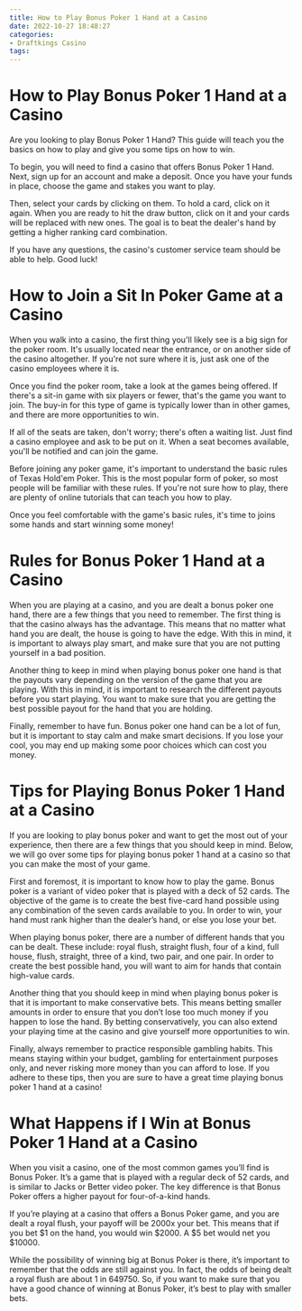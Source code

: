 ```yaml
---
title: How to Play Bonus Poker 1 Hand at a Casino
date: 2022-10-27 18:48:27
categories:
- Draftkings Casino
tags:
---
```



#  How to Play Bonus Poker 1 Hand at a Casino

Are you looking to play Bonus Poker 1 Hand? This guide will teach you the basics on how to play and give you some tips on how to win.

To begin, you will need to find a casino that offers Bonus Poker 1 Hand. Next, sign up for an account and make a deposit. Once you have your funds in place, choose the game and stakes you want to play.

Then, select your cards by clicking on them. To hold a card, click on it again. When you are ready to hit the draw button, click on it and your cards will be replaced with new ones. The goal is to beat the dealer's hand by getting a higher ranking card combination.

If you have any questions, the casino's customer service team should be able to help. Good luck!

#  How to Join a Sit In Poker Game at a Casino 

When you walk into a casino, the first thing you'll likely see is a big sign for the poker room. It's usually located near the entrance, or on another side of the casino altogether. If you're not sure where it is, just ask one of the casino employees where it is.

Once you find the poker room, take a look at the games being offered. If there's a sit-in game with six players or fewer, that's the game you want to join. The buy-in for this type of game is typically lower than in other games, and there are more opportunities to win.

If all of the seats are taken, don't worry; there's often a waiting list. Just find a casino employee and ask to be put on it. When a seat becomes available, you'll be notified and can join the game.

Before joining any poker game, it's important to understand the basic rules of Texas Hold'em Poker. This is the most popular form of poker, so most people will be familiar with these rules. If you're not sure how to play, there are plenty of online tutorials that can teach you how to play.

Once you feel comfortable with the game's basic rules, it's time to joins some hands and start winning some money!

#  Rules for Bonus Poker 1 Hand at a Casino 

When you are playing at a casino, and you are dealt a bonus poker one hand, there are a few things that you need to remember. The first thing is that the casino always has the advantage. This means that no matter what hand you are dealt, the house is going to have the edge. With this in mind, it is important to always play smart, and make sure that you are not putting yourself in a bad position. 

Another thing to keep in mind when playing bonus poker one hand is that the payouts vary depending on the version of the game that you are playing. With this in mind, it is important to research the different payouts before you start playing. You want to make sure that you are getting the best possible payout for the hand that you are holding. 

Finally, remember to have fun. Bonus poker one hand can be a lot of fun, but it is important to stay calm and make smart decisions. If you lose your cool, you may end up making some poor choices which can cost you money.

#  Tips for Playing Bonus Poker 1 Hand at a Casino 

If you are looking to play bonus poker and want to get the most out of your experience, then there are a few things that you should keep in mind. Below, we will go over some tips for playing bonus poker 1 hand at a casino so that you can make the most of your game.

First and foremost, it is important to know how to play the game. Bonus poker is a variant of video poker that is played with a deck of 52 cards. The objective of the game is to create the best five-card hand possible using any combination of the seven cards available to you. In order to win, your hand must rank higher than the dealer’s hand, or else you lose your bet.

When playing bonus poker, there are a number of different hands that you can be dealt. These include: royal flush, straight flush, four of a kind, full house, flush, straight, three of a kind, two pair, and one pair. In order to create the best possible hand, you will want to aim for hands that contain high-value cards.

Another thing that you should keep in mind when playing bonus poker is that it is important to make conservative bets. This means betting smaller amounts in order to ensure that you don’t lose too much money if you happen to lose the hand. By betting conservatively, you can also extend your playing time at the casino and give yourself more opportunities to win.

Finally, always remember to practice responsible gambling habits. This means staying within your budget, gambling for entertainment purposes only, and never risking more money than you can afford to lose. If you adhere to these tips, then you are sure to have a great time playing bonus poker 1 hand at a casino!

#  What Happens if I Win at Bonus Poker 1 Hand at a Casino

When you visit a casino, one of the most common games you’ll find is Bonus Poker. It’s a game that is played with a regular deck of 52 cards, and is similar to Jacks or Better video poker. The key difference is that Bonus Poker offers a higher payout for four-of-a-kind hands.

If you’re playing at a casino that offers a Bonus Poker game, and you are dealt a royal flush, your payoff will be 2000x your bet. This means that if you bet $1 on the hand, you would win $2000. A $5 bet would net you $10000.

While the possibility of winning big at Bonus Poker is there, it’s important to remember that the odds are still against you. In fact, the odds of being dealt a royal flush are about 1 in 649750. So, if you want to make sure that you have a good chance of winning at Bonus Poker, it’s best to play with smaller bets.